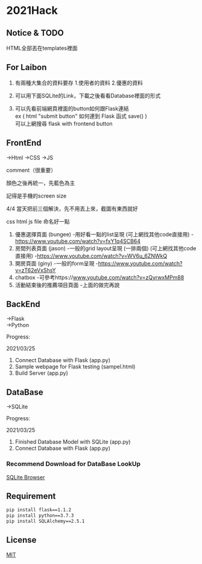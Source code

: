 # 2021Hack

## Notice & TODO


HTML全部丟在templates裡面  

## For Laibon 

1. 有兩種大集合的資料要存 1.使用者的資料 2.優惠的資料  

2. 可以用下面SQLite的Link，下載之後看看Database裡面的形式

3. 可以先看前端網頁裡面的button如何跟Flask連結  
ex ( html "submit button" 如何連到 Flask 函式 save() )  
可以上網搜尋 flask with frontend button

## FrontEnd
->Html 
->CSS
->JS

comment（很重要）

顏色之後再統一，先藍色為主

記得是手機的screen size

4/4 當天把前三個解決，先不用丟上來，截圖有東西就好 

css html js file 命名好一點

1. 優惠選擇頁面 (bungee)
      -用好看一點的list呈現 (可上網找其他code直接用)
      -https://www.youtube.com/watch?v=fxY1q4SCB64
2. 房間列表頁面 (jason)
      -一般的grid layout呈現 (一排兩個) (可上網找其他code直接用)
      -https://www.youtube.com/watch?v=WV6u_6ZNWkQ
3. 開房頁面 (giny)
      -一般的form呈現 
      -https://www.youtube.com/watch?v=zT62eVxShsY
4. chatbox
      -可參考https://www.youtube.com/watch?v=zQyrwxMPm88 
5. 活動結束後的推薦項目頁面
      -上面的做完再說


## BackEnd

->Flask  
->Python

Progress:  

2021/03/25
1. Connect Database with Flask (app.py)
2. Sample webpage for Flask testing (sampel.html)  
3. Build Server (app.py)



## DataBase
->SQLite

Progress:  

2021/03/25
1. Finished Database Model with SQLite (app.py)  
2. Connect Database with Flask (app.py)

### Recommend Download for DataBase LookUp

[SQLite Browser](https://sqlitebrowser.org/)


## Requirement

```bash
pip install flask==1.1.2
pip install python==3.7.3
pip install SQLAlchemy==2.5.1
```  

## License
[MIT](https://choosealicense.com/licenses/mit/)

